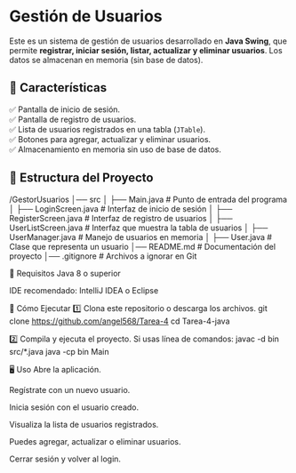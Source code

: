 # Gestión de Usuarios 

Este es un sistema de gestión de usuarios desarrollado en **Java Swing**, que permite **registrar, iniciar sesión, listar, actualizar y eliminar usuarios**. Los datos se almacenan en memoria (sin base de datos).

## 📌 Características
✅ Pantalla de inicio de sesión.  
✅ Pantalla de registro de usuarios.  
✅ Lista de usuarios registrados en una tabla (`JTable`).  
✅ Botones para agregar, actualizar y eliminar usuarios.  
✅ Almacenamiento en memoria sin uso de base de datos.  

## 📂 Estructura del Proyecto
/GestorUsuarios
│── src
│   ├── Main.java               # Punto de entrada del programa
│   ├── LoginScreen.java        # Interfaz de inicio de sesión
│   ├── RegisterScreen.java     # Interfaz de registro de usuarios
│   ├── UserListScreen.java     # Interfaz que muestra la tabla de usuarios
│   ├── UserManager.java        # Manejo de usuarios en memoria
│   ├── User.java               # Clase que representa un usuario
│── README.md                   # Documentación del proyecto
│── .gitignore                   # Archivos a ignorar en Git

🔧 Requisitos
Java 8 o superior

IDE recomendado: IntelliJ IDEA o Eclipse

🚀 Cómo Ejecutar
1️⃣ Clona este repositorio o descarga los archivos.
git clone https://github.com/angel568/Tarea-4
cd Tarea-4-java

2️⃣ Compila y ejecuta el proyecto.
Si usas línea de comandos:
javac -d bin src/*.java
java -cp bin Main

🖥️ Uso
Abre la aplicación.

Regístrate con un nuevo usuario.

Inicia sesión con el usuario creado.

Visualiza la lista de usuarios registrados.

Puedes agregar, actualizar o eliminar usuarios.

Cerrar sesión y volver al login.
